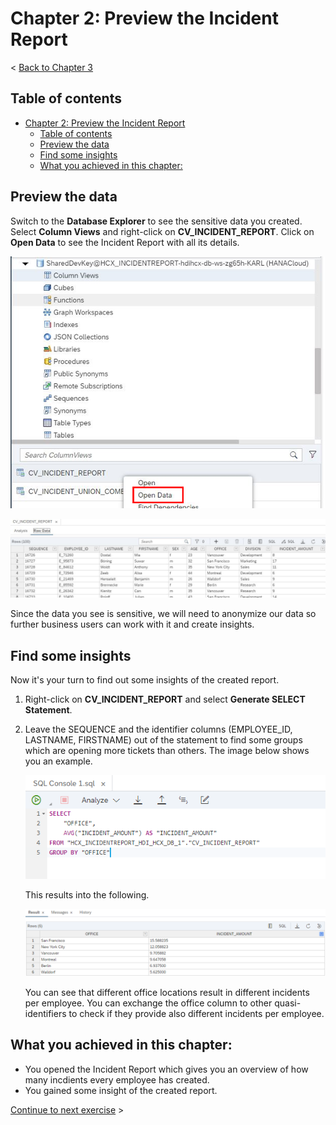 # Chapter 2: Preview the Incident Report

< [Back to Chapter 3](./Exercise2_Chapter1.md)

## Table of contents

<!-- TOC -->

- [Chapter 2: Preview the Incident Report](#chapter-2-preview-the-incident-report)
  - [Table of contents](#table-of-contents)
  - [Preview the data](#preview-the-data)
  - [Find some insights](#find-some-insights)
  - [What you achieved in this chapter:](#what-you-achieved-in-this-chapter)

<!-- /TOC -->

## Preview the data
Switch to the **Database Explorer** to see the sensitive data you created. Select **Column Views** and right-click on **CV_INCIDENT_REPORT**. Click on **Open Data** to see the Incident Report with all its details. 

![img](./Images/Exercise2_037.png)
    
![img](./Images/Exercise2_038.png)
    
Since the data you see is sensitive, we will need to anonymize our data so further business users can work with it and create insights.

## Find some insights

Now it's your turn to find out some insights of the created report. 

1) Right-click on **CV_INCIDENT_REPORT** and select **Generate SELECT Statement**.
2) Leave the SEQUENCE and the identifier columns (EMPLOYEE_ID, LASTNAME, FIRSTNAME) out of the statement to find some groups which are opening more tickets than others. The image below shows you an example.

   ![img](./Images/Exercise2_039.png)
   
   This results into the following.
   
   ![img](./Images/Exercise2_040.png)
   
   You can see that different office locations result in different incidents per employee. You can exchange the office column to other quasi-identifiers to check if they provide also different incidents per employee.

## What you achieved in this chapter:

- You opened the Incident Report which gives you an overview of how many incdients every employee has created.
- You gained some insight of the created report.

[Continue to next exercise](../Exercise3/README.md) >
